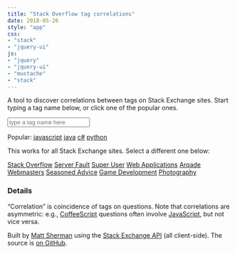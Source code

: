 ```yaml
---
title: "Stack Overflow tag correlations"
date: 2018-05-26
style: "app"
css:
- "stack"
- "jquery-ui"
js:
- "jquery"
- "jquery-ui"
- "mustache"
- "stack"
---
```


A tool to discover correlations between tags on Stack Exchange sites. Start typing a tag name below, or click one of the popular ones.

<form>
<input name="tag" id="tag" placeholder="type a tag name here" type="search" autocapitalize="none" autocorrect="off" />
<p id="popular">
	Popular:
		<a class="tag" title="View correlations for “javascript”" href="#stackoverflow/javascript">javascript</a>
		<a class="tag" title="View correlations for “java”" href="#stackoverflow/java">java</a>
		<a class="tag" title="View correlations for “c#”" href="#stackoverflow/c%23">c#</a>
		<a class="tag" title="View correlations for “python”" href="#stackoverflow/python">python</a>
</p>

<p id="correlations"></p>
</form>


This works for all Stack Exchange sites. Select a different one below:

<p id="menu">
    <a href="#stackoverflow" class="selected">Stack Overflow</a>
    <a href="#serverfault">Server Fault</a>
    <a href="#superuser">Super User</a>
    <a href="#webapps">Web Applications</a>
    <a href="#gaming">Arqade</a>
    <a href="#webmasters">Webmasters</a>
    <a href="#cooking">Seasoned Advice</a>
    <a href="#gamedev">Game Development</a>
    <a href="#photo">Photography</a>
</p>

### Details

“Correlation” is coincidence of tags on questions. Note that correlations are asymmetric:
e.g., <a href="#stackoverflow/coffeescript">CoffeeScript</a> questions often involve <a href="#stackoverflow/javascript">JavaScript</a>, but not vice versa.

Built by <a href="http://clipperhouse.com/about/">Matt Sherman</a> using the <a href="http://api.stackexchange.com">Stack Exchange API</a> (all client-side). The source is <a href="https://github.com/clipperhouse/stack-correlation">on GitHub</a>.

<script id="correlations-tmpl" type="text/template">
    {{#correlations}}
        <a class="tag" title="View correlations for “{{tag}}”" href="{{href}}">{{tag}}</a>
		{{#first}}
			appears on {{correlation}} of <span class="tag">{{parent}}</span> questions
		{{/first}}
		{{^first}}
			{{correlation}}
		{{/first}}
		<br />
    {{/correlations}}
</script>

<script id="popular-tmpl" type="text/template">
	Popular:
	<div>
    {{#tags}}
        <a class="tag" title="View correlations for “{{name}}”" href="#{{site.api_site_parameter}}/{{encodedName}}">{{name}}</a>
	{{/tags}}
	</div>
</script>
